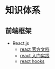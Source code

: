 # 知识体系
## 前端框架
 - React.js
    - [react 官方文档](https://zh-hans.reactjs.org/docs/getting-started.html)
    - [react 入门实践](https://github.com/appleguardu/Knowledge-Lib/issues/81)
    - [react hooks](https://github.com/appleguardu/Knowledge-Lib/issues/85)
    